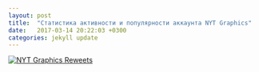 ```yaml
---
layout: post
title:  "Статистика активности и популярности аккаунта NYT Graphics"
date:   2017-03-14 20:22:03 +0300
categories: jekyll update
---
```


<p>
<div class='tableauPlaceholder' id='viz1489568493926' style='position: relative'><noscript><a href='#'><img alt='NYT Graphics Reweets ' src='https:&#47;&#47;public.tableau.com&#47;static&#47;images&#47;NY&#47;NYTTweetsforblog&#47;NYTGraphicsReweets&#47;1_rss.png' style='border: none' /></a></noscript><object class='tableauViz'  style='display:none;'><param name='host_url' value='https%3A%2F%2Fpublic.tableau.com%2F' /> <param name='site_root' value='' /><param name='name' value='NYTTweetsforblog&#47;NYTGraphicsReweets' /><param name='tabs' value='no' /><param name='toolbar' value='yes' /><param name='static_image' value='https:&#47;&#47;public.tableau.com&#47;static&#47;images&#47;NY&#47;NYTTweetsforblog&#47;NYTGraphicsReweets&#47;1.png' /> <param name='animate_transition' value='yes' /><param name='display_static_image' value='yes' /><param name='display_spinner' value='yes' /><param name='display_overlay' value='yes' /><param name='display_count' value='yes' /></object></div>                <script type='text/javascript'>                    var divElement = document.getElementById('viz1489568493926');                    var vizElement = divElement.getElementsByTagName('object')[0];                    vizElement.style.width='604px';vizElement.style.height='569px';                    var scriptElement = document.createElement('script');                    scriptElement.src = 'https://public.tableau.com/javascripts/api/viz_v1.js';                    vizElement.parentNode.insertBefore(scriptElement, vizElement);                </script>
</p>

